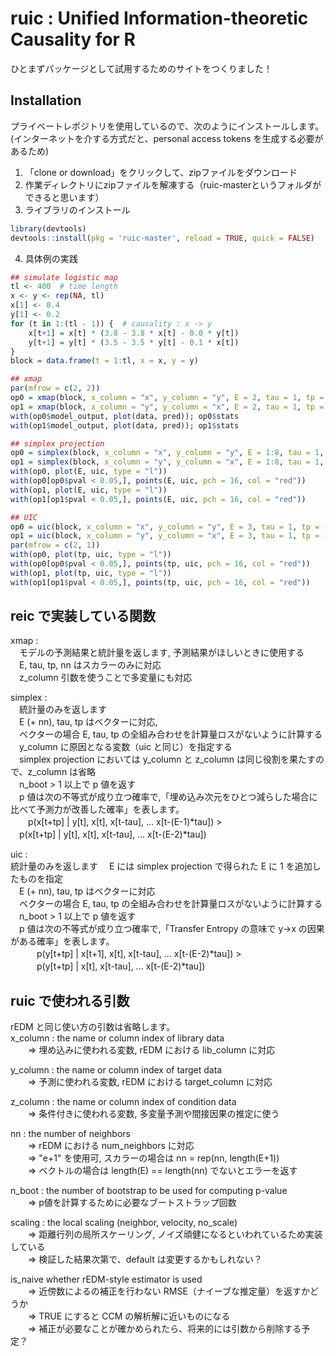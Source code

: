 # ruic : Unified Information-theoretic Causality for R

ひとまずパッケージとして試用するためのサイトをつくりました！

## Installation

プライベートレポジトリを使用しているので、次のようにインストールします。
(インターネットを介する方式だと、personal access tokens を生成する必要があるため)

1. 「clone or download」をクリックして、zipファイルをダウンロード
2. 作業ディレクトリにzipファイルを解凍する（ruic-masterというフォルダができると思います）
3. ライブラリのインストール
``` r
library(devtools)
devtools::install(pkg = 'ruic-master', reload = TRUE, quick = FALSE)
``` 
4. 具体例の実践

``` r
## simulate logistic map
tl <- 400  # time length
x <- y <- rep(NA, tl)
x[1] <- 0.4
y[1] <- 0.2
for (t in 1:(tl - 1)) {  # causality : x -> y
    x[t+1] = x[t] * (3.8 - 3.8 * x[t] - 0.0 * y[t])
    y[t+1] = y[t] * (3.5 - 3.5 * y[t] - 0.1 * x[t])
}
block = data.frame(t = 1:tl, x = x, y = y)

## xmap
par(mfrow = c(2, 2))
op0 = xmap(block, x_column = "x", y_column = "y", E = 2, tau = 1, tp = -1)
op1 = xmap(block, x_column = "y", y_column = "x", E = 2, tau = 1, tp = -1)
with(op0$model_output, plot(data, pred)); op0$stats
with(op1$model_output, plot(data, pred)); op1$stats

## simplex projection
op0 = simplex(block, x_column = "x", y_column = "y", E = 1:8, tau = 1, tp = -1, n_boot = 2000)
op1 = simplex(block, x_column = "y", y_column = "x", E = 1:8, tau = 1, tp = -1, n_boot = 2000)
with(op0, plot(E, uic, type = "l"))
with(op0[op0$pval < 0.05,], points(E, uic, pch = 16, col = "red"))
with(op1, plot(E, uic, type = "l"))
with(op1[op1$pval < 0.05,], points(E, uic, pch = 16, col = "red"))

## UIC
op0 = uic(block, x_column = "x", y_column = "y", E = 3, tau = 1, tp = -4:0, n_boot = 2000)
op1 = uic(block, x_column = "y", y_column = "x", E = 3, tau = 1, tp = -4:0, n_boot = 2000)
par(mfrow = c(2, 1))
with(op0, plot(tp, uic, type = "l"))
with(op0[op0$pval < 0.05,], points(tp, uic, pch = 16, col = "red"))
with(op1, plot(tp, uic, type = "l"))
with(op1[op1$pval < 0.05,], points(tp, uic, pch = 16, col = "red"))
``` 
## reic で実装している関数

xmap :  
　モデルの予測結果と統計量を返します, 予測結果がほしいときに使用する  
　E, tau, tp, nn はスカラーのみに対応  
　z_column 引数を使うことで多変量にも対応

simplex :  
　統計量のみを返します  
　E (+ nn), tau, tp はベクターに対応,  
　ベクターの場合 E, tau, tp の全組み合わせを計算量ロスがないように計算する  
　y_column に原因となる変数（uic と同じ）を指定する  
　simplex projection においては y_column と z_column は同じ役割を果たすので、z_column は省略  
　n_boot > 1 以上で p 値を返す  
　p 値は次の不等式が成り立つ確率で,「埋め込み次元をひとつ減らした場合に比べて予測力が改善した確率」を表します。  
 　　p(x[t+tp] | y[t], x[t], x[t-tau], ... x[t-(E-1)*tau]) >  
   　p(x[t+tp] | y[t], x[t], x[t-tau], ... x[t-(E-2)*tau])

uic :  
統計量のみを返します
　E には simplex projection で得られた E に 1 を追加したものを指定  
　E (+ nn), tau, tp はベクターに対応  
　ベクターの場合 E, tau, tp の全組み合わせを計算量ロスがないように計算する  
　n_boot > 1 以上で p 値を返す  
　p 値は次の不等式が成り立つ確率で,「Transfer Entropy の意味で y->x の因果がある確率」を表します。  
　　　p(y[t+tp] | x[t+1], x[t], x[t-tau], ... x[t-(E-2)*tau]) >  
　　　p(y[t+tp] |         x[t], x[t-tau], ... x[t-(E-2)*tau])

## ruic で使われる引数

rEDM と同じ使い方の引数は省略します。  
x_column : the name or column index of library data  
　　⇒ 埋め込みに使われる変数, rEDM における lib_column に対応

y_column : the name or column index of target data  
　　⇒ 予測に使われる変数, rEDM における target_column に対応

z_column : the name or column index of condition data  
　　⇒ 条件付きに使われる変数, 多変量予測や間接因果の推定に使う

nn : the number of neighbors  
　　⇒ rEDM における num_neighbors に対応  
　　⇒ "e+1" を使用可, スカラーの場合は nn = rep(nn, length(E+1))  
　　⇒ ベクトルの場合は length(E) == length(nn) でないとエラーを返す

n_boot :  the number of bootstrap to be used for computing p-value  
　　⇒ p値を計算するために必要なブートストラップ回数

scaling : the local scaling (neighbor, velocity, no_scale)  
　　⇒ 距離行列の局所スケーリング, ノイズ頑健になるといわれているため実装している  
　　⇒ 検証した結果次第で、default は変更するかもしれない？

is_naive  whether rEDM-style estimator is used  
　　⇒ 近傍数によるの補正を行わない RMSE（ナイーブな推定量）を返すかどうか  
　　⇒ TRUE にすると CCM の解析解に近いものになる  
　　⇒ 補正が必要なことが確かめられたら、将来的には引数から削除する予定？
